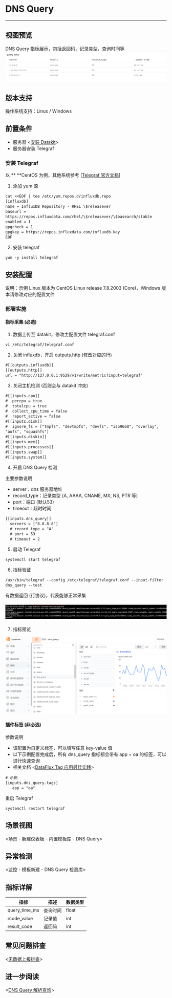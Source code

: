 # DNS Query
---

## 视图预览
DNS Query 指标展示，包括返回码，记录类型，查询时间等
![image.png](imgs/input-dns-query-1.png)
## 版本支持
操作系统支持：Linux / Windows 
## 前置条件

- 服务器 <[安装 Datakit](/datakit/datakit-install/)>
- 服务器安装 Telegraf
### 安装 Telegraf
以 ** **CentOS 为例，其他系统参考 [[Telegraf 官方文档](https://docs.influxdata.com/telegraf/v1.19/introduction/installation/)]

1. 添加 yum 源
```
cat <<EOF | tee /etc/yum.repos.d/influxdb.repo
[influxdb]
name = InfluxDB Repository - RHEL \$releasever
baseurl = https://repos.influxdata.com/rhel/\$releasever/\$basearch/stable
enabled = 1
gpgcheck = 1
gpgkey = https://repos.influxdata.com/influxdb.key
EOF
```

2. 安装 telegraf
```
yum -y install telegraf
```
## 安装配置
说明：示例 Linux 版本为 CentOS Linux release 7.8.2003 (Core)，Windows 版本请修改对应的配置文件
### 部署实施
#### 指标采集 (必选)

1. 数据上传至 datakit，修改主配置文件 telegraf.conf
```
vi /etc/telegraf/telegraf.conf
```

2. 关闭 influxdb，开启 outputs.http (修改对应的行)
```
#[[outputs.influxdb]]
[[outputs.http]]
url = "http://127.0.0.1:9529/v1/write/metric?input=telegraf"
```

3. 关闭主机检测 (否则会与 datakit 冲突)
```
#[[inputs.cpu]]
#  percpu = true
#  totalcpu = true
#  collect_cpu_time = false
#  report_active = false
#[[inputs.disk]]
#  ignore_fs = ["tmpfs", "devtmpfs", "devfs", "iso9660", "overlay", "aufs", "squashfs"]
#[[inputs.diskio]]
#[[inputs.mem]]
#[[inputs.processes]]
#[[inputs.swap]]
#[[inputs.system]]
```

4. 开启 DNS Query 检测

主要参数说明

- server：dns 服务器地址
- record_type：记录类型 (A, AAAA, CNAME, MX, NS, PTR 等)
- port：端口 (默认53)
- timeout：超时时间
```
[[inputs.dns_query]]
  servers = ["8.8.8.8"]
  # record_type = "A"
  # port = 53
  # timeout = 2
```

5. 启动 Telegraf
```
systemctl start telegraf
```
6.  指标验证
```
/usr/bin/telegraf --config /etc/telegraf/telegraf.conf --input-filter dns_query --test
```
有数据返回 (行协议)，代表能够正常采集
#### ![image.png](imgs/input-dns-query-2.png)

7. 指标预览

![image.png](imgs/input-dns-query-3.png)
#### 插件标签 (非必选)
参数说明

- 该配置为自定义标签，可以填写任意 key-value 值
- 以下示例配置完成后，所有 dns_query 指标都会带有 app = oa 的标签，可以进行快速查询
- 相关文档 <[DataFlux Tag 应用最佳实践](/best-practices/guance-skill/tag/)>
```
# 示例
[inputs.dns_query.tags]
   app = "oa"
```
重启 Telegraf
```
systemctl restart telegraf
```
## 场景视图
<场景 - 新建仪表板 - 内置模板库 - DNS Query>
## 异常检测
<监控 - 模板新建 - DNS Query 检测库>
## 指标详解
| 指标 | 描述 | 数据类型 |
| --- | --- | --- |
| query_time_ms | 查询时间 | float |
| rcode_value | 记录值 | int |
| result_code | 返回码 | int |

## 常见问题排查
<[无数据上报排查](/datakit/why-no-data/)>
## 进一步阅读
<[DNS Query 解析查询](https://www.cnblogs.com/fanweisheng/p/11080821.html)>

